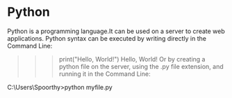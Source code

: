 # Python

Python is a programming language.It can be used on a server to create web applications.
Python syntax can be executed by writing directly in the Command Line:

>>> print("Hello, World!")
Hello, World!
Or by creating a python file on the server, using the .py file extension, and running it in the Command Line:

C:\Users\Spoorthy>python myfile.py

